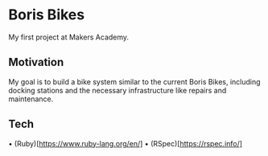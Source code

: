 # Boris Bikes
My first project at Makers Academy.

## Motivation
My goal is to build a bike system similar to the current Boris Bikes, including docking stations and the necessary infrastructure like repairs and maintenance.

## Tech
• (Ruby)[https://www.ruby-lang.org/en/]
• (RSpec)[https://rspec.info/]
